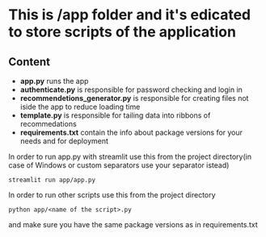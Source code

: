 # This is /app folder and it's edicated to store scripts of the application
## Content
* **app.py** runs the app
* **authenticate.py** is responsible for password checking and login in 
* **recommendetions_generator.py** is responsible for creating files not iside the app to reduce loading time
* **template.py** is responsible for tailing data into ribbons of recommedations
* **requirements.txt** contain the info about package versions for your needs and for deployment


In order to run app.py with streamlit use this from the project directory(in case of Windows or custom separators use your separator istead)
```
streamlit run app/app.py
```
In order to run other scripts use this from the project directory
```
python app/<name of the script>.py
```

and make sure you have the same package versions as in requirements.txt